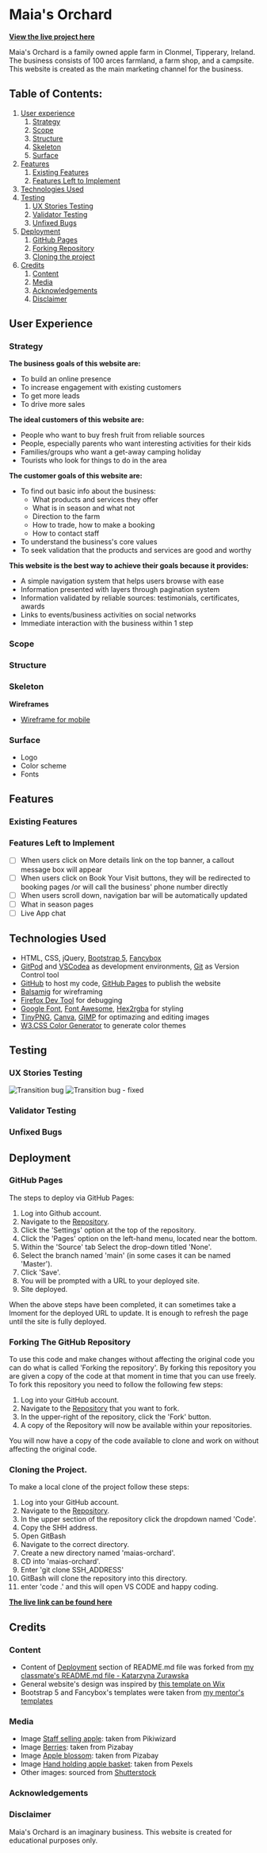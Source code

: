 # Maia's Orchard
__[View the live project here](https://chubbyanh.github.io/maias-orchard/)__

  Maia's Orchard is a family owned apple farm in Clonmel, Tipperary, Ireland. The business consists of 100 arces farmland, a farm shop, and a campsite. This website is created as the main marketing channel for the business.

## Table of Contents:
1. [User experience](#user-experience)
    1. [Strategy](#strategy)
    2. [Scope](#scope)
    3. [Structure](#structure)
    4. [Skeleton](#skeleton)
    5. [Surface](#surface)
2. [Features](#features)
    1. [Existing Features](#existing-features)
    2. [Features Left to Implement](#features-left-to-implement)
3. [Technologies Used](#technologies-used)
4. [Testing](#testing)
    1. [UX Stories Testing](#ux-stories-testing)
    2. [Validator Testing](#validator-testing )
    3. [Unfixed Bugs](#unfixed-bugs)
5. [Deployment](#deployment)
    1. [GitHub Pages](#github-pages)
    2. [Forking Repository](#forking-the-github-repository)
    3. [Cloning the project](#cloning-the-project)
8. [Credits](#credits)
    1. [Content](#content)
    2. [Media](#media)
    3. [Acknowledgements](#acknowledgements)
    4. [Disclaimer](#disclaimer)

## User Experience
### Strategy
  __The business goals of this website are:__
  - To build an online presence
  - To increase engagement with existing customers
  - To get more leads
  - To drive more sales

  __The ideal customers of this website are:__
  - People who want to buy fresh fruit from reliable sources
  - People, especially parents who want interesting activities for their kids
  - Families/groups who want a get-away camping holiday
  - Tourists who look for things to do in the area

  __The customer goals of this website are:__
  - To find out basic info about the business:
    - What products and services they offer
    - What is in season and what not
    - Direction to the farm
    - How to trade, how to make a booking
    - How to contact staff
  - To understand the business's core values
  - To seek validation that the products and services are good and worthy

  __This website is the best way to achieve their goals because it provides:__
  - A simple navigation system that helps users browse with ease
  - Information presented with layers through pagination system
  - Information validated by reliable sources: testimonials, certificates, awards
  - Links to events/business activities on social networks
  - Immediate interaction with the business within 1 step

### Scope

### Structure

### Skeleton
  __Wireframes__
  - [Wireframe for mobile](https://balsamiq.cloud/sukw8nh/porgy8r)


### Surface
  - Logo
  - Color scheme
  - Fonts

## Features 
  
### Existing Features


### Features Left to Implement

- [ ] When users click on More details link on the top banner, a callout message box will appear
- [ ] When users click on Book Your Visit buttons, they will be redirected to booking pages /or will call the business' phone number directly
- [ ] When users scroll down, navigation bar will be automatically updated
- [ ] What in season pages
- [ ] Live App chat

## Technologies Used
- HTML, CSS, jQuery, [Bootstrap 5](https://getbootstrap.com/docs/5.1/getting-started/introduction/), [Fancybox](https://fancyapps.com/docs/ui/fancybox/)
- [GitPod](https://www.gitpod.io/) and [VSCodea](https://code.visualstudio.com/) as development environments, [Git](https://git-scm.com/) as Version Control tool
- [GitHub](https://github.com/) to host my code, [GitHub Pages](https://pages.github.com/) to publish the website
- [Balsamig](https://balsamiq.com/) for wireframing
- [Firefox Dev Tool](https://developer.mozilla.org/en-US/docs/Tools) for debugging
- [Google Font](https://fonts.google.com/), [Font Awesome](https://fontawesome.com/), [Hex2rgba](http://hex2rgba.devoth.com/) for styling
- [TinyPNG](https://tinypng.com/), [Canva](https://www.canva.com/), [GIMP](https://www.gimp.org/) for optimazing and editing images
- [W3.CSS Color Generator](https://www.w3schools.com/w3css/w3css_color_generator.asp) to generate color themes

## Testing 
### UX Stories Testing
![Transition bug](assets/docs/transition-bug.png)
![Transition bug - fixed](assets/docs/transition-bug-fixed.png)
### Validator Testing 


### Unfixed Bugs


## Deployment
### GitHub Pages

The steps to deploy via GitHub Pages:

1. Log into Github account.
2. Navigate to the [Repository](https://github.com/chubbyanh/maias-orchard).
3. Click the 'Settings' option at the top of the repository.
4. Click the 'Pages' option on the left-hand menu, located near the bottom.
5. Within the 'Source' tab Select the drop-down titled 'None'.
6. Select the branch named 'main' (in some cases it can be named 'Master').
7. Click 'Save'.
8. You will be prompted with a URL to your deployed site.
9. Site deployed.

When the above steps have been completed, it can sometimes take a lmoment for the deployed URL to update. It is enough to refresh the page until the site is fully deployed.

### Forking The GitHub Repository

To use this code and make changes without affecting the original code you can do what is called 'Forking the repository'. By forking this repository you are given a copy of the code at that moment in time that you can use freely. To fork this repository you need to follow the following few steps:

1. Log into your GitHub account.
2. Navigate to the [Repository](https://github.com/chubbyanh/maias-orchard) that you want to fork.
3. In the upper-right of the repository, click the 'Fork' button.
4. A copy of the Repository will now be available within your repositories.

You will now have a copy of the code available to clone and work on without affecting the original code.

### Cloning the Project.

To make a local clone of the project follow these steps:

1. Log into your GitHub account.
2. Navigate to the [Repository](https://github.com/chubbyanh/maias-orchard).
3. In the upper section of the repository click the dropdown named 'Code'.
4. Copy the SHH address.
5. Open GitBash
6. Navigate to the correct directory.
7. Create a new directory named 'maias-orchard'.
8. CD into 'maias-orchard'.
9. Enter 'git clone SSH_ADDRESS'
10. GitBash will clone the repository into this directory.
11. enter 'code .' and this will open VS CODE and happy coding.

__[The live link can be found here](https://chubbyanh.github.io/maias-orchard/)__


## Credits
### Content
- Content of [Deployment](#deployment) section of README.md file was forked from [my classmate's README.md file - Katarzyna Zurawska](https://github.com/katzur/cork-swap/blob/main/README.md)
- General website's design was inspired by [this template on Wix](https://www.wix.com/website-template/view/html/2690)
- Bootstrap 5 and Fancybox's templates were taken from [my mentor's templates](https://guidocecilio.github.io/ci-m1-bootstrap-template/)

### Media
- Image [Staff selling apple](https://pikwizard.com/photo/smiling-female-staff-holding-a-basket-of-green-apple-at-supermarket/edf79671f221bc69fb2f3d92c26b9bba): taken from Pikiwizard
- Image [Berries](https://pixabay.com/photos/berries-fruits-food-blackberries-2277/): taken from Pizabay
- Image [Apple blossom](https://pixabay.com/photos/blossom-embellishment-raindrop-4118336/): taken from Pizabay
- Image [Hand holding apple basket](https://www.pexels.com/photo/ethnic-woman-picking-apples-in-basket-5528994/): taken from Pexels
- Other images: sourced from [Shutterstock](https://www.shutterstock.com/)

### Acknowledgements

### Disclaimer
  Maia's Orchard is an imaginary business. This website is created for educational purposes only.